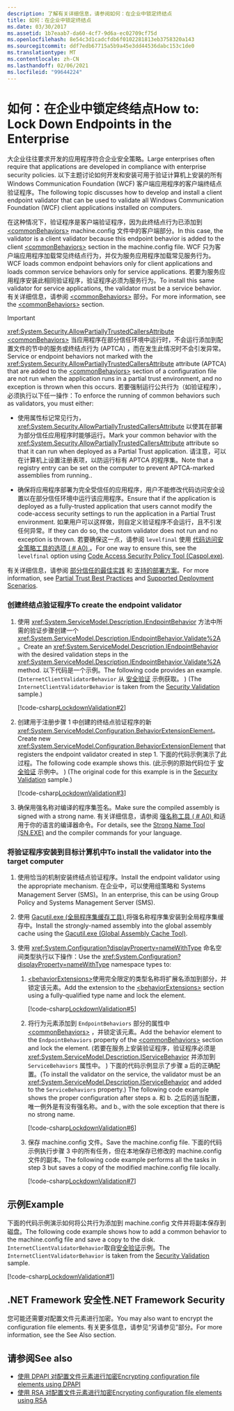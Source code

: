 ```yaml
---
description: 了解有关详细信息，请参阅如何：在企业中锁定终结点
title: 如何：在企业中锁定终结点
ms.date: 03/30/2017
ms.assetid: 1b7eaab7-da60-4cf7-9d6a-ec02709cf75d
ms.openlocfilehash: 8e54c3d1cadcfdb6f0102281813eb3758320a143
ms.sourcegitcommit: ddf7edb67715a5b9a45e3dd44536dabc153c1de0
ms.translationtype: MT
ms.contentlocale: zh-CN
ms.lasthandoff: 02/06/2021
ms.locfileid: "99644224"
---
```

# <a name="how-to-lock-down-endpoints-in-the-enterprise"></a><span data-ttu-id="864a8-103">如何：在企业中锁定终结点</span><span class="sxs-lookup"><span data-stu-id="864a8-103">How to: Lock Down Endpoints in the Enterprise</span></span>

<span data-ttu-id="864a8-104">大企业往往要求开发的应用程序符合企业安全策略。</span><span class="sxs-lookup"><span data-stu-id="864a8-104">Large enterprises often require that applications are developed in compliance with enterprise security policies.</span></span> <span data-ttu-id="864a8-105">以下主题讨论如何开发和安装可用于验证计算机上安装的所有 Windows Communication Foundation (WCF) 客户端应用程序的客户端终结点验证程序。</span><span class="sxs-lookup"><span data-stu-id="864a8-105">The following topic discusses how to develop and install a client endpoint validator that can be used to validate all Windows Communication Foundation (WCF) client applications installed on computers.</span></span>

<span data-ttu-id="864a8-106">在这种情况下，验证程序是客户端验证程序，因为此终结点行为已添加到 [\<commonBehaviors>](../../configure-apps/file-schema/wcf/commonbehaviors.md) machine.config 文件中的客户端部分。</span><span class="sxs-lookup"><span data-stu-id="864a8-106">In this case, the validator is a client validator because this endpoint behavior is added to the client [\<commonBehaviors>](../../configure-apps/file-schema/wcf/commonbehaviors.md) section in the machine.config file.</span></span> <span data-ttu-id="864a8-107">WCF 只为客户端应用程序加载常见终结点行为，并仅为服务应用程序加载常见服务行为。</span><span class="sxs-lookup"><span data-stu-id="864a8-107">WCF loads common endpoint behaviors only for client applications and loads common service behaviors only for service applications.</span></span> <span data-ttu-id="864a8-108">若要为服务应用程序安装此相同验证程序，验证程序必须为服务行为。</span><span class="sxs-lookup"><span data-stu-id="864a8-108">To install this same validator for service applications, the validator must be a service behavior.</span></span> <span data-ttu-id="864a8-109">有关详细信息，请参阅 [\<commonBehaviors>](../../configure-apps/file-schema/wcf/commonbehaviors.md) 部分。</span><span class="sxs-lookup"><span data-stu-id="864a8-109">For more information, see the [\<commonBehaviors>](../../configure-apps/file-schema/wcf/commonbehaviors.md) section.</span></span>

> [!IMPORTANT]
> <span data-ttu-id="864a8-110"><xref:System.Security.AllowPartiallyTrustedCallersAttribute> [\<commonBehaviors>](../../configure-apps/file-schema/wcf/commonbehaviors.md) 当应用程序在部分信任环境中运行时，不会运行添加到配置文件的节中的服务或终结点行为 (APTCA) ，而在发生此情况时不会引发异常。</span><span class="sxs-lookup"><span data-stu-id="864a8-110">Service or endpoint behaviors not marked with the <xref:System.Security.AllowPartiallyTrustedCallersAttribute> attribute (APTCA) that are added to the [\<commonBehaviors>](../../configure-apps/file-schema/wcf/commonbehaviors.md) section of a configuration file are not run when the application runs in a partial trust environment, and no exception is thrown when this occurs.</span></span> <span data-ttu-id="864a8-111">若要强制运行公共行为（如验证程序），必须执行以下任一操作：</span><span class="sxs-lookup"><span data-stu-id="864a8-111">To enforce the running of common behaviors such as validators, you must either:</span></span>
>
> - <span data-ttu-id="864a8-112">使用属性标记常见行为， <xref:System.Security.AllowPartiallyTrustedCallersAttribute> 以使其在部署为部分信任应用程序时能够运行。</span><span class="sxs-lookup"><span data-stu-id="864a8-112">Mark your common behavior with the <xref:System.Security.AllowPartiallyTrustedCallersAttribute> attribute so that it can run when deployed as a Partial Trust application.</span></span> <span data-ttu-id="864a8-113">请注意，可以在计算机上设置注册表项，以防运行标有 APTCA 的程序集。</span><span class="sxs-lookup"><span data-stu-id="864a8-113">Note that a registry entry can be set on the computer to prevent APTCA-marked assemblies from running..</span></span>
>
> - <span data-ttu-id="864a8-114">确保将应用程序部署为完全受信任的应用程序，用户不能修改代码访问安全设置以在部分信任环境中运行该应用程序。</span><span class="sxs-lookup"><span data-stu-id="864a8-114">Ensure that if the application is deployed as a fully-trusted application that users cannot modify the code-access security settings to run the application in a Partial Trust environment.</span></span> <span data-ttu-id="864a8-115">如果用户可以这样做，则自定义验证程序不会运行，且不引发任何异常。</span><span class="sxs-lookup"><span data-stu-id="864a8-115">If they can do so, the custom validator does not run and no exception is thrown.</span></span> <span data-ttu-id="864a8-116">若要确保这一点，请参阅 `levelfinal` 使用 [代码访问安全策略工具的选项 ( # A0) ](../../tools/caspol-exe-code-access-security-policy-tool.md)。</span><span class="sxs-lookup"><span data-stu-id="864a8-116">For one way to ensure this, see the `levelfinal` option using [Code Access Security Policy Tool (Caspol.exe)](../../tools/caspol-exe-code-access-security-policy-tool.md).</span></span>
>
> <span data-ttu-id="864a8-117">有关详细信息，请参阅 [部分信任的最佳实践](../feature-details/partial-trust-best-practices.md) 和 [支持的部署方案](../feature-details/supported-deployment-scenarios.md)。</span><span class="sxs-lookup"><span data-stu-id="864a8-117">For more information, see [Partial Trust Best Practices](../feature-details/partial-trust-best-practices.md) and [Supported Deployment Scenarios](../feature-details/supported-deployment-scenarios.md).</span></span>

### <a name="to-create-the-endpoint-validator"></a><span data-ttu-id="864a8-118">创建终结点验证程序</span><span class="sxs-lookup"><span data-stu-id="864a8-118">To create the endpoint validator</span></span>

1. <span data-ttu-id="864a8-119">使用 <xref:System.ServiceModel.Description.IEndpointBehavior> 方法中所需的验证步骤创建一个 <xref:System.ServiceModel.Description.IEndpointBehavior.Validate%2A>。</span><span class="sxs-lookup"><span data-stu-id="864a8-119">Create an <xref:System.ServiceModel.Description.IEndpointBehavior> with the desired validation steps in the <xref:System.ServiceModel.Description.IEndpointBehavior.Validate%2A> method.</span></span> <span data-ttu-id="864a8-120">以下代码是一个示例。</span><span class="sxs-lookup"><span data-stu-id="864a8-120">The following code provides an example.</span></span> <span data-ttu-id="864a8-121"> (`InternetClientValidatorBehavior` 从 [安全验证](../samples/security-validation.md) 示例获取。 ) </span><span class="sxs-lookup"><span data-stu-id="864a8-121">(The `InternetClientValidatorBehavior` is taken from the [Security Validation](../samples/security-validation.md) sample.)</span></span>

    [!code-csharp[LockdownValidation#2](../../../../samples/snippets/csharp/VS_Snippets_CFX/lockdownvalidation/cs/internetclientvalidatorbehavior.cs#2)]

2. <span data-ttu-id="864a8-122">创建用于注册步骤 1 中创建的终结点验证程序的新 <xref:System.ServiceModel.Configuration.BehaviorExtensionElement>。</span><span class="sxs-lookup"><span data-stu-id="864a8-122">Create new <xref:System.ServiceModel.Configuration.BehaviorExtensionElement> that registers the endpoint validator created in step 1.</span></span> <span data-ttu-id="864a8-123">下面的代码示例演示了此过程。</span><span class="sxs-lookup"><span data-stu-id="864a8-123">The following code example shows this.</span></span> <span data-ttu-id="864a8-124"> (此示例的原始代码位于 [安全验证](../samples/security-validation.md) 示例中。 ) </span><span class="sxs-lookup"><span data-stu-id="864a8-124">(The original code for this example is in the [Security Validation](../samples/security-validation.md) sample.)</span></span>

    [!code-csharp[LockdownValidation#3](../../../../samples/snippets/csharp/VS_Snippets_CFX/lockdownvalidation/cs/internetclientvalidatorelement.cs#3)]

3. <span data-ttu-id="864a8-125">确保用强名称对编译的程序集签名。</span><span class="sxs-lookup"><span data-stu-id="864a8-125">Make sure the compiled assembly is signed with a strong name.</span></span> <span data-ttu-id="864a8-126">有关详细信息，请参阅 [强名称工具 ( # A0) ](../../tools/sn-exe-strong-name-tool.md) 和适用于你的语言的编译器命令。</span><span class="sxs-lookup"><span data-stu-id="864a8-126">For details, see the [Strong Name Tool (SN.EXE)](../../tools/sn-exe-strong-name-tool.md) and the compiler commands for your language.</span></span>

### <a name="to-install-the-validator-into-the-target-computer"></a><span data-ttu-id="864a8-127">将验证程序安装到目标计算机中</span><span class="sxs-lookup"><span data-stu-id="864a8-127">To install the validator into the target computer</span></span>

1. <span data-ttu-id="864a8-128">使用恰当的机制安装终结点验证程序。</span><span class="sxs-lookup"><span data-stu-id="864a8-128">Install the endpoint validator using the appropriate mechanism.</span></span> <span data-ttu-id="864a8-129">在企业中，可以使用组策略和 Systems Management Server (SMS)。</span><span class="sxs-lookup"><span data-stu-id="864a8-129">In an enterprise, this can be using Group Policy and Systems Management Server (SMS).</span></span>

2. <span data-ttu-id="864a8-130">使用 [Gacutil.exe (全局程序集缓存工具) ](../../tools/gacutil-exe-gac-tool.md)将强名称程序集安装到全局程序集缓存中。</span><span class="sxs-lookup"><span data-stu-id="864a8-130">Install the strongly-named assembly into the global assembly cache using the [Gacutil.exe (Global Assembly Cache Tool)](../../tools/gacutil-exe-gac-tool.md).</span></span>

3. <span data-ttu-id="864a8-131">使用 <xref:System.Configuration?displayProperty=nameWithType> 命名空间类型执行以下操作：</span><span class="sxs-lookup"><span data-stu-id="864a8-131">Use the <xref:System.Configuration?displayProperty=nameWithType> namespace types to:</span></span>

    1. <span data-ttu-id="864a8-132">[\<behaviorExtensions>](../../configure-apps/file-schema/wcf/behaviorextensions.md)使用完全限定的类型名称将扩展名添加到部分，并锁定该元素。</span><span class="sxs-lookup"><span data-stu-id="864a8-132">Add the extension to the [\<behaviorExtensions>](../../configure-apps/file-schema/wcf/behaviorextensions.md) section using a fully-qualified type name and lock the element.</span></span>

         [!code-csharp[LockdownValidation#5](../../../../samples/snippets/csharp/VS_Snippets_CFX/lockdownvalidation/cs/hostapplication.cs#5)]

    2. <span data-ttu-id="864a8-133">将行为元素添加到 `EndpointBehaviors` 部分的属性中 [\<commonBehaviors>](../../configure-apps/file-schema/wcf/commonbehaviors.md) ，并锁定该元素。</span><span class="sxs-lookup"><span data-stu-id="864a8-133">Add the behavior element to the `EndpointBehaviors` property of the [\<commonBehaviors>](../../configure-apps/file-schema/wcf/commonbehaviors.md) section and lock the element.</span></span> <span data-ttu-id="864a8-134"> (若要在服务上安装验证程序，验证程序必须是 <xref:System.ServiceModel.Description.IServiceBehavior> 并添加到 `ServiceBehaviors` 属性中。 ) 下面的代码示例显示了步骤 a 后的正确配置。</span><span class="sxs-lookup"><span data-stu-id="864a8-134">(To install the validator on the service, the validator must be an <xref:System.ServiceModel.Description.IServiceBehavior> and added to the `ServiceBehaviors` property.) The following code example shows the proper configuration after steps a.</span></span> <span data-ttu-id="864a8-135">和 b. 之后的适当配置，唯一例外是有没有强名称。</span><span class="sxs-lookup"><span data-stu-id="864a8-135">and b., with the sole exception that there is no strong name.</span></span>

        [!code-csharp[LockdownValidation#6](../../../../samples/snippets/csharp/VS_Snippets_CFX/lockdownvalidation/cs/hostapplication.cs#6)]

    3. <span data-ttu-id="864a8-136">保存 machine.config 文件。</span><span class="sxs-lookup"><span data-stu-id="864a8-136">Save the machine.config file.</span></span> <span data-ttu-id="864a8-137">下面的代码示例执行步骤 3 中的所有任务，但在本地保存已修改的 machine.config 文件的副本。</span><span class="sxs-lookup"><span data-stu-id="864a8-137">The following code example performs all the tasks in step 3 but saves a copy of the modified machine.config file locally.</span></span>

        [!code-csharp[LockdownValidation#7](../../../../samples/snippets/csharp/VS_Snippets_CFX/lockdownvalidation/cs/hostapplication.cs#7)]

## <a name="example"></a><span data-ttu-id="864a8-138">示例</span><span class="sxs-lookup"><span data-stu-id="864a8-138">Example</span></span>

<span data-ttu-id="864a8-139">下面的代码示例演示如何将公共行为添加到 machine.config 文件并将副本保存到磁盘。</span><span class="sxs-lookup"><span data-stu-id="864a8-139">The following code example shows how to add a common behavior to the machine.config file and save a copy to the disk.</span></span> <span data-ttu-id="864a8-140">`InternetClientValidatorBehavior`取自[安全验证](../samples/security-validation.md)示例。</span><span class="sxs-lookup"><span data-stu-id="864a8-140">The `InternetClientValidatorBehavior` is taken from the [Security Validation](../samples/security-validation.md) sample.</span></span>

[!code-csharp[LockdownValidation#1](../../../../samples/snippets/csharp/VS_Snippets_CFX/lockdownvalidation/cs/hostapplication.cs#1)]

## <a name="net-framework-security"></a><span data-ttu-id="864a8-141">.NET Framework 安全性</span><span class="sxs-lookup"><span data-stu-id="864a8-141">.NET Framework Security</span></span>

<span data-ttu-id="864a8-142">您可能还需要对配置文件元素进行加密。</span><span class="sxs-lookup"><span data-stu-id="864a8-142">You may also want to encrypt the configuration file elements.</span></span> <span data-ttu-id="864a8-143">有关更多信息，请参见“另请参见”部分。</span><span class="sxs-lookup"><span data-stu-id="864a8-143">For more information, see the See Also section.</span></span>

## <a name="see-also"></a><span data-ttu-id="864a8-144">请参阅</span><span class="sxs-lookup"><span data-stu-id="864a8-144">See also</span></span>

- <span data-ttu-id="864a8-145">[使用 DPAPI 对配置文件元素进行加密](/previous-versions/msp-n-p/ff647398(v=pandp.10))</span><span class="sxs-lookup"><span data-stu-id="864a8-145">[Encrypting configuration file elements using DPAPI](/previous-versions/msp-n-p/ff647398(v=pandp.10))</span></span>
- <span data-ttu-id="864a8-146">[使用 RSA 对配置文件元素进行加密](/previous-versions/msp-n-p/ff650304(v=pandp.10))</span><span class="sxs-lookup"><span data-stu-id="864a8-146">[Encrypting configuration file elements using RSA](/previous-versions/msp-n-p/ff650304(v=pandp.10))</span></span>
